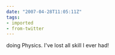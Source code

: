 ```yaml
---
date: "2007-04-28T11:05:11Z"
tags:
- imported
- from-twitter
---
```

doing Physics. I've lost all skill I ever had!
